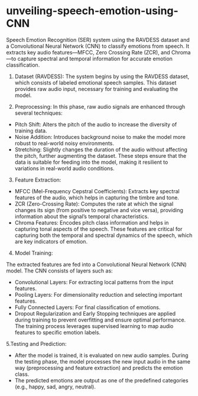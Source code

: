 # unveiling-speech-emotion-using-CNN
Speech Emotion Recognition (SER) system using the RAVDESS dataset and a Convolutional Neural Network (CNN) to classify emotions from speech. It extracts key audio features—MFCC, Zero Crossing Rate (ZCR), and Chroma—to capture spectral and temporal information for accurate emotion classification.

1. Dataset (RAVDESS):
The system begins by using the RAVDESS dataset, which consists of labeled emotional speech samples. This dataset provides raw audio input, necessary for training and evaluating the model.

2. Preprocessing:
   In this phase, raw audio signals are enhanced through several techniques:
* Pitch Shift: Alters the pitch of the audio to increase the diversity of training data.
* Noise Addition: Introduces background noise to make the model more robust to real-world noisy environments.
* Stretching: Slightly changes the duration of the audio without affecting the pitch, further augmenting the dataset.
These steps ensure that the data is suitable for feeding into the model, making it resilient to variations in real-world audio conditions.

3. Feature Extraction:

 * MFCC (Mel-Frequency Cepstral Coefficients): Extracts key spectral features of the audio, which helps in capturing the timbre and tone.
 * ZCR (Zero-Crossing Rate): Computes the rate at which the signal changes its sign (from positive to negative and vice versa), providing information about the signal’s temporal characteristics.
 * Chroma Features: Encodes pitch class information and helps in capturing tonal aspects of the speech.
These features are critical for capturing both the temporal and spectral dynamics of the speech, which are key indicators of emotion.

4. Model Training:

The extracted features are fed into a Convolutional Neural Network (CNN) model. The CNN consists of layers such as:
 * Convolutional Layers: For extracting local patterns from the input features.
 * Pooling Layers: For dimensionality reduction and selecting important features.
 * Fully Connected Layers: For final classification of emotions.
 * Dropout Regularization and Early Stopping techniques are applied during training to prevent overfitting and ensure optimal performance.
The training process leverages supervised learning to map audio features to specific emotion labels.

5.Testing and Prediction:

* After the model is trained, it is evaluated on new audio samples. During the testing phase, the model processes the new input audio in the same way (preprocessing and feature extraction) and predicts the emotion class.
* The predicted emotions are output as one of the predefined categories (e.g., happy, sad, angry, neutral).
